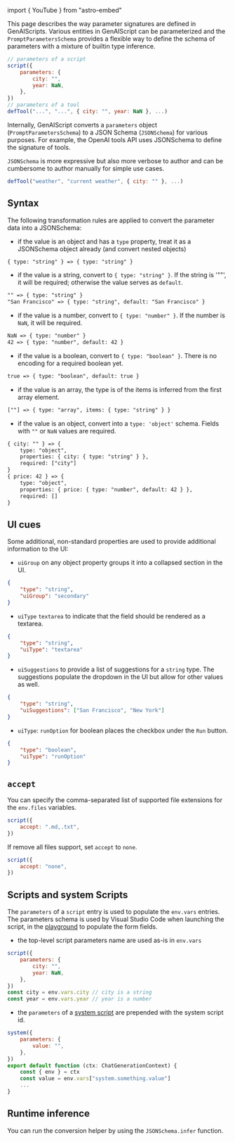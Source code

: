 import { YouTube } from "astro-embed"

This page describes the way parameter signatures are defined in GenAIScripts.
Various entities in GenAIScript can be parameterized and the `PromptParametersSchema`
provides a flexible way to define the schema of parameters with a mixture of builtin type inference.

```js "parameters"
// parameters of a script
script({
    parameters: {
        city: "",
        year: NaN,
    },
})
// parameters of a tool
defTool("...", "...", { city: "", year: NaN }, ...)
```

Internally, GenAIScript converts a `parameters` object (`PromptParametersSchema`) to a JSON Schema (`JSONSchema`) for various purposes.
For example, the OpenAI tools API uses JSONSchema to define the signature of tools.

`JSONSchema` is more expressive but also more verbose to author and
can be cumbersome to author manually for simple use cases.

```js '{ city: "" }'
defTool("weather", "current weather", { city: "" }, ...)
```

<YouTube id="https://youtu.be/96iPImE4c2o" posterQuality="high" />

## Syntax

The following transformation rules are applied to convert the parameter data into
a JSONSchema:

- if the value is an object and has a `type` property, treat it as a JSONSchema object already (and convert nested objects)

```txt
{ type: "string" } => { type: "string" }
```

- if the value is a string, convert to `{ type: "string" }`. If the string is '""', it will be required; otherwise the value serves as `default`.

```txt
"" => { type: "string" }
"San Francisco" => { type: "string", default: "San Francisco" }
```

- if the value is a number, convert to `{ type: "number" }`. If the number is `NaN`, it will be required.

```txt
NaN => { type: "number" }
42 => { type: "number", default: 42 }
```

- if the value is a boolean, convert to `{ type: "boolean" }`. There is no encoding for a required boolean yet.

```txt
true => { type: "boolean", default: true }
```

- if the value is an array, the type is of the items is inferred from the first array element.

```txt
[""] => { type: "array", items: { type: "string" } }
```

- if the value is an object, convert into a `type: 'object'` schema. Fields with `""` or `NaN` values are required.

```txt
{ city: "" } => {
    type: "object",
    properties: { city: { type: "string" } },
    required: ["city"]
}
{ price: 42 } => {
    type: "object",
    properties: { price: { type: "number", default: 42 } },
    required: []
}
```

## UI cues

Some additional, non-standard properties are used to provide additional information to the UI:

- `uiGroup` on any object property groups it into a collapsed section in the UI.

```json
{
    "type": "string",
    "uiGroup": "secondary"
}
```

- `uiType` `textarea` to indicate that the field should be rendered as a textarea.

```json
{
    "type": "string",
    "uiType": "textarea"
}
```

- `uiSuggestions` to provide a list of suggestions for a `string` type. The suggestions populate the dropdown in the UI
  but allow for other values as well.

```json
{
    "type": "string",
    "uiSuggestions": ["San Francisco", "New York"]
}
```

- `uiType`: `runOption` for boolean places the checkbox under the `Run` button.

```json
{
    "type": "boolean",
    "uiType": "runOption"
}
```

## `accept`

You can specify the comma-separated list of supported file extensions for the `env.files` variables.

```js
script({
    accept: ".md,.txt",
})
```

If remove all files support, set `accept` to `none`.

```js
script({
    accept: "none",
})
```

## Scripts and system Scripts

The `parameters` of a `script` entry is used to populate the `env.vars` entries. The parameters schema
is used by Visual Studio Code when launching the script, in the [playground](/genaiscript/reference/playground)
to populate the form fields.

- the top-level script parameters name are used as-is in `env.vars`

```js
script({
    parameters: {
        city: "",
        year: NaN,
    },
})
const city = env.vars.city // city is a string
const year = env.vars.year // year is a number
```

- the `parameters` of a [system script](/genaiscript/reference/scripts/system)
  are prepended with the system script id.

```js title="system.something.genai.js"
system({
    parameters: {
        value: "",
    },
})
export default function (ctx: ChatGenerationContext) {
    const { env } = ctx
    const value = env.vars["system.something.value"]
    ...
}
```

## Runtime inference

You can run the conversion helper by using the `JSONSchema.infer` function.